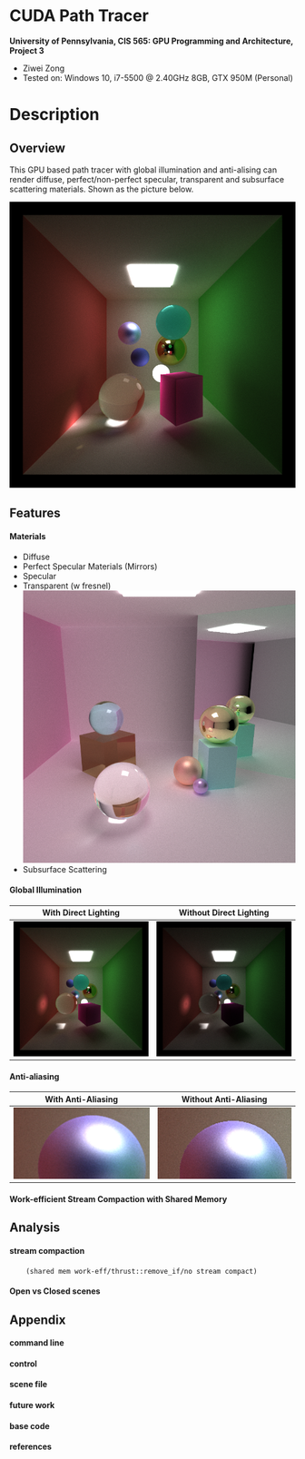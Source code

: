 CUDA Path Tracer
================

**University of Pennsylvania, CIS 565: GPU Programming and Architecture, Project 3**

* Ziwei Zong
* Tested on: Windows 10, i7-5500 @ 2.40GHz 8GB, GTX 950M (Personal)

Description
========================

## Overview
This GPU based path tracer with global illumination and anti-alising can render diffuse, perfect/non-perfect specular, transparent and subsurface scattering materials. Shown as the picture below.

![](img/01Overview.png)

## Features

#### Materials

 * Diffuse
 * Perfect Specular Materials (Mirrors)
 * Specular
 * Transparent (w fresnel)
 ![](img/04DiffSpecTrans.png)
 * Subsurface Scattering
 

#### Global Illumination

With Direct Lighting	|  Without Direct Lighting
:----------------------:|:-------------------------:
![](img/02Gobal_on.png)|![](img/02Gobal_off.png)

#### Anti-aliasing

With Anti-Aliasing		|Without Anti-Aliasing
:----------------------:|:------------------:
![](img/03AntiA_on.PNG) |![](img/03AntiA_off.PNG)

#### Work-efficient Stream Compaction with Shared Memory


## Analysis
   #### stream compaction
        (shared mem work-eff/thrust::remove_if/no stream compact)
   #### Open vs Closed scenes

## Appendix

#### command line
#### control
#### scene file
   #### future work
   #### base code
   #### references
